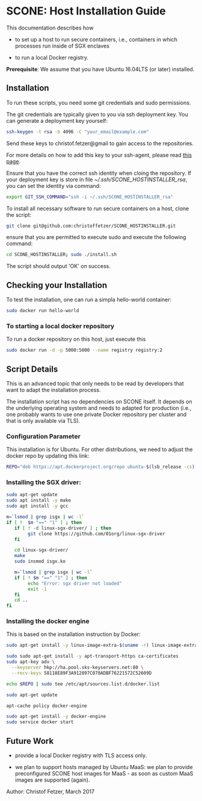 # SCONE: Host Installation Guide

This documentation describes how 

* to set up a host to run secure containers, i.e., containers in which processes run inside of SGX enclaves

* to run a local Docker registry.

**Prerequisite**:  We assume that you have Ubuntu 16.04LTS (or later) installed. 

## Installation

To run these scripts, you need some git credentials and sudo permissions. 

The git credentials are typically given to you via ssh deployment key.
You can generate a deployment key yourself:

```bash
ssh-keygen -t rsa -b 4096 -C "your_email@example.com"
```

Send these keys to christof.fetzer@gmail to gain access to the repositories.

For more details on how to add this key to your ssh-agent, 
please read [this page](https://help.github.com/articles/generating-a-new-ssh-key-and-adding-it-to-the-ssh-agent/).

Ensure that you have the correct ssh identity when cloing the repository. If your deployment key
is store in file *~/.ssh/SCONE_HOSTINSTALLER_rsa*, you can set the identity via
command:

```bash
export GIT_SSH_COMMAND="ssh -i ~/.ssh/SCONE_HOSTINSTALLER_rsa"
```

To install all necessary software to run secure containers on a host, clone the script:

```bash
git clone git@github.com:christoffetzer/SCONE_HOSTINSTALLER.git
```

ensure that you are permitted to execute sudo and execute the following command:

```bash
cd SCONE_HOSTINSTALLER; sudo ./install.sh
```
The script should output 'OK' on success.

## Checking your Installation


To test the installation, one can run a simpla hello-world container:

```bash
sudo docker run hello-world
```

### To starting a local docker repository

To run a docker repository on this host, just execute this

```bash
sudo docker run -d -p 5000:5000 --name registry registry:2
```


## Script Details

This is an advanced topic that only needs to be read by developers that want to adapt the installation process.

The installation script has no dependencies on SCONE itself. It depends on the underlying operating system and needs to adapted for production (i.e., one probably wants to use one private Docker repository per cluster and that is only available via TLS).

### Configuration Parameter
This installation is for Ubuntu. For other distributions, we need to adjust the docker repo by updating this link:

```bash
REPO="deb https://apt.dockerproject.org/repo ubuntu-$(lsb_release -cs) main"
```

### Installing the SGX driver:

```bash
sudo apt-get update
sudo apt install -y make
sudo apt install -y gcc

m=`lsmod | grep isgx | wc -l`
if [ !  $m "==" "1" ] ; then
   if [ ! -d linux-sgx-driver/ ] ; then
        git clone https://github.com/01org/linux-sgx-driver
   fi

   cd linux-sgx-driver/
   make
   sudo insmod isgx.ko 

   m=`lsmod | grep isgx | wc -l`
   if [ ! $m "==" "1" ] ; then
        echo "Error: sgx driver not loaded"
        exit -1
   fi
   cd ..
fi
```

### Installing the docker engine

This is based on the installation instruction by Docker:

```bash
sudo apt-get install -y linux-image-extra-$(uname -r) linux-image-extra-virtual

sudo sudo apt-get install -y apt-transport-https ca-certificates
sudo apt-key adv \
  --keyserver hkp://ha.pool.sks-keyservers.net:80 \
  --recv-keys 58118E89F3A912897C070ADBF76221572C52609D

echo $REPO | sudo tee /etc/apt/sources.list.d/docker.list

sudo apt-get update

apt-cache policy docker-engine

sudo apt-get install -y docker-engine
sudo service docker start

```

## Future Work

* provide a local Docker registry with TLS access only.  

* we plan to support hosts managed by Ubuntu MaaS: 
we plan to provide preconfigured SCONE host images for MaaS - as soon as custom MaaS images are supported (again).

Author: Christof Fetzer, March 2017

